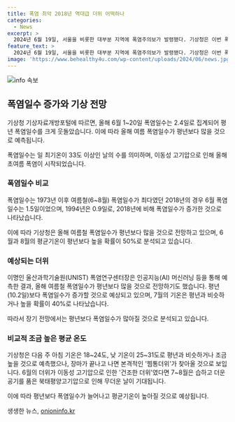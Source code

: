 ```yaml
---
title: 폭염 최악 2018년 역대급 더위 어떡하나
categories:
  - News
excerpt: >
  2024년 6월 19일, 서울을 비롯한 대부분 지역에 폭염주의보가 발령됐다. 기상청은 이번 폭염을 초여름 폭염으로 설명하며, 6월 1~20일의 폭염일수는 2.4일로 평년보다 4배 가까이 많았다. 날이 맑은 데다가 남서풍까지 불어들면서 이동성 고기압의 영향으로 무더위가 찾아왔다. 또한, 장마가 끝나고 본격적인 찜통더위가 예상되며, 올해 여름 폭염일수가 평년보다 많을 것으로 예측된다.
feature_text: >
  2024년 6월 19일, 서울을 비롯한 대부분 지역에 폭염주의보가 발령됐다. 기상청은 이번 폭염을 초여름 폭염으로 설명하며, 6월 1~20일의 폭염일수는 2.4일로 평년보다 4배 가까이 많았다. 날이 맑은 데다가 남서풍까지 불어들면서 이동성 고기압의 영향으로 무더위가 찾아왔다. 또한, 장마가 끝나고 본격적인 찜통더위가 예상되며, 올해 여름 폭염일수가 평년보다 많을 것으로 예측된다.
image: 'https://www.behealthy4u.com/wp-content/uploads/2024/06/news.jpg'
---
```


<p><img src="https://www.behealthy4u.com/wp-content/uploads/2024/06/news.jpg" alt="info 속보" /></p>

<h2 data-ke-size="size26">폭염일수 증가와 기상 전망</h2>

<p>기상청 기상자료개방포털에 따르면, 올해 6월 1~20일 폭염일수는 2.4일로 집계되어 평년 폭염일수를 크게 웃돌았습니다. 이에 따라 올해 여름 폭염일수가 평년보다 많을 것으로 예측됩니다.</p>

<p data-ke-size="size16">폭염일수는 일 최기온이 33도 이상인 날의 수를 의미하며, 이동성 고기압으로 인해 올해 초여름 폭염이 시작되었습니다.</p>

<h3>폭염일수 비교</h3>

<p>폭염일수는 1973년 이후 여름철(6~8월) 폭염일수가 최다였던 2018년의 경우 6월 폭염일수는 1.5일이었으며, 1994년은 0.9일로, 2018년에 비해 폭염일수가 증가한 것으로 나타났습니다.</p>

<p data-ke-size="size16">이에 따라 기상청은 올해 여름철 폭염일수가 평년보다 많을 것으로 전망하고 있으며, 6월과 8월의 평균기온이 평년보다 높을 확률이 50%로 분석되고 있습니다.</p>

<h3>예상되는 더위</h3>

<p>이명인 울산과학기술원(UNIST) 폭염연구센터장은 인공지능(AI) 머신러닝 등을 통해 예측한 결과, 올해 여름철 폭염일수가 평년보다 많을 것으로 전망하기도 했습니다. 평년(10.2일)보다 폭염일수가 증가할 것으로 예상되고 있으며, 7월의 기온은 평년과 비슷하거나 높을 확률이 40%로 나타났습니다.</p>

<p data-ke-size="size16">따라서 장기 전망에서는 평년보다 폭염일수가 많아질 것으로 분석되고 있습니다.</p>

<h3>비교적 조금 높은 평균 온도</h3>

<p>기상청은 다음 주 아침 기온은 18~24도, 낮 기온이 25~31도로 평년과 비슷하거나 조금 높을 것으로 예측했으나, 장마가 끝나고 나면 본격적인 '찜통더위'가 찾아올 것으로 보입니다. 6월의 더위가 이동성 고기압으로 인한 '건조한 더위'였다면 7~8월은 습하고 더운 공기를 품은 북태평양고기압으로 인해 무더운 날이 기대됩니다.</p>

<p>이에 따라 평년보다 폭염일수가 늘어나고 평균기온이 높아질 것으로 예상됩니다.</p>
생생한 뉴스, <a href="https://onioninfo.kr" rel="dofollow">onioninfo.kr</a>


